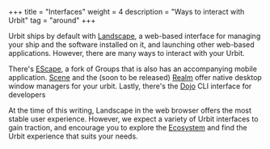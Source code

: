 +++
title = "Interfaces"
weight = 4
description = "Ways to interact with Urbit"
tag = "around"
+++

Urbit ships by default with [Landscape](https://tlon.io/landscape), a web-based interface for managing your ship and the software installed on it, and launching other web-based applications.  However, there are many ways to interact with your Urbit.

There's [EScape](https://urbit.org/applications/~fabnev-hinmur/escape), a fork of Groups that is also has an accompanying mobile application.  [Scene](https://tirrel.io/scene/index.html) and the (soon to be released) [Realm](https://www.holium.com/) offer native desktop window managers for your urbit. Lastly, there's the [Dojo](https://developers.urbit.org/overview/dojo) CLI interface for developers

At the time of this writing, Landscape in the web browser offers the most stable user experience.  However, we expect a variety of Urbit interfaces to gain traction, and encourage you to explore the [Ecosystem](https://urbit.org/ecosystem) and find the Urbit experience that suits your needs.
